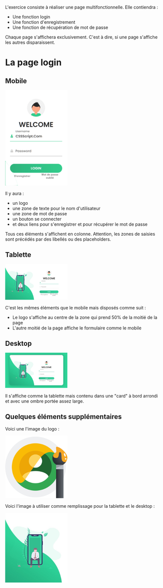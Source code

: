 L'exercice consiste à réaliser une page multifonctionnelle. Elle contiendra :

*   Une fonction login
*   Une fonction d'enregistrement
*   Une fonction de récupération de mot de passe

Chaque page s'affichera exclusivement. C'est à dire, si une page s'affiche les
autres disparaissent.

# La page login

## Mobile

<img src="mobile.jpg" alt="Modèle mobile" style="width:200px;"/>

Il y aura :

*   un logo
*   une zone de texte pour le nom d'utilisateur
*   une zone de mot de passe
*   un bouton se connecter
*   et deux liens pour s'enregistrer et pour récupérer le mot de passe

Tous ces éléments s'affichent en colonne.
Attention, les zones de saisies sont précédés par des libellés ou des placeholders.

## Tablette

<img src="tablette.png" alt="Modèle Tablette" style="width:200px;"/>

C'est les mêmes éléments que le mobile mais disposés comme suit :

*   Le logo s'affiche au centre de la zone qui prend 50% de la moitié de la page
*   L'autre moitié de la page affiche le formulaire comme le mobile

## Desktop

<img src="desktop.jpg" alt="Modèle Mobile" style="width:200px;"/>

Il s'affiche comme la tablette mais contenu dans une "card" à bord arrondi et
avec une ombre portée assez large.

## Quelques éléments supplémentaires

Voici une l'image du logo :

<img src="logo.png" alt="Modèle Mobile" style="width:200px;"/>

Voici l'image à utiliser comme remplissage pour la tablette et le desktop :

<img src="welcome.png" alt="Modèle Mobile" style="width:200px;"/>
